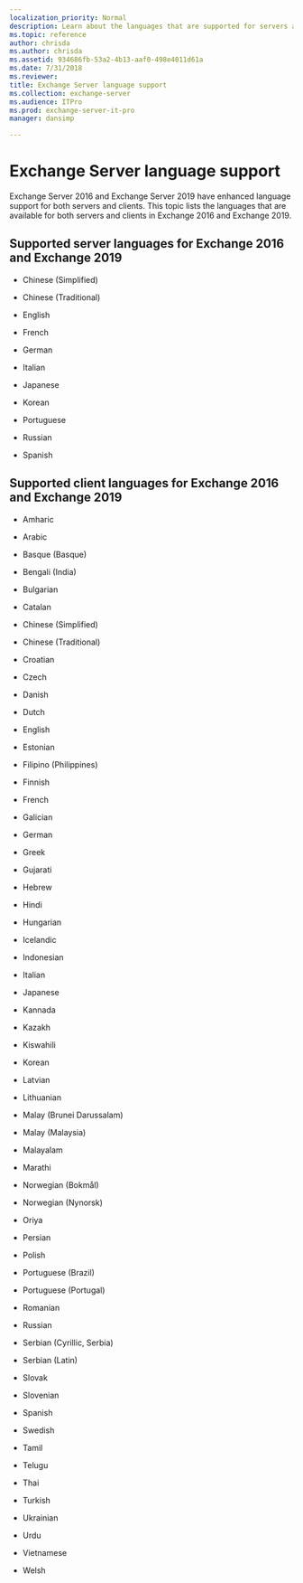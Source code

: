 ```yaml
---
localization_priority: Normal
description: Learn about the languages that are supported for servers and clients in Exchange 2016 and Exchange 2019.
ms.topic: reference
author: chrisda
ms.author: chrisda
ms.assetid: 934686fb-53a2-4b13-aaf0-498e4011d61a
ms.date: 7/31/2018
ms.reviewer: 
title: Exchange Server language support
ms.collection: exchange-server
ms.audience: ITPro
ms.prod: exchange-server-it-pro
manager: dansimp

---
```


# Exchange Server language support

Exchange Server 2016 and Exchange Server 2019 have enhanced language support for both servers and clients. This topic lists the languages that are available for both servers and clients in Exchange 2016 and Exchange 2019.

## Supported server languages for Exchange 2016 and Exchange 2019

- Chinese (Simplified)

- Chinese (Traditional)

- English

- French

- German

- Italian

- Japanese

- Korean

- Portuguese

- Russian

- Spanish

## Supported client languages for Exchange 2016 and Exchange 2019

- Amharic

- Arabic

- Basque (Basque)

- Bengali (India)

- Bulgarian

- Catalan

- Chinese (Simplified)

- Chinese (Traditional)

- Croatian

- Czech

- Danish

- Dutch

- English

- Estonian

- Filipino (Philippines)

- Finnish

- French

- Galician

- German

- Greek

- Gujarati

- Hebrew

- Hindi

- Hungarian

- Icelandic

- Indonesian

- Italian

- Japanese

- Kannada

- Kazakh

- Kiswahili

- Korean

- Latvian

- Lithuanian

- Malay (Brunei Darussalam)

- Malay (Malaysia)

- Malayalam

- Marathi

- Norwegian (Bokmål)

- Norwegian (Nynorsk)

- Oriya

- Persian

- Polish

- Portuguese (Brazil)

- Portuguese (Portugal)

- Romanian

- Russian

- Serbian (Cyrillic, Serbia)

- Serbian (Latin)

- Slovak

- Slovenian

- Spanish

- Swedish

- Tamil

- Telugu

- Thai

- Turkish

- Ukrainian

- Urdu

- Vietnamese

- Welsh

